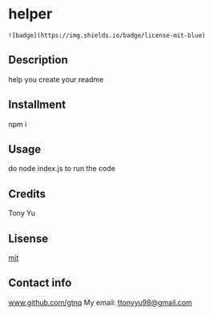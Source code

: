 
  # helper
  
  
    ![badge](https://img.shields.io/badge/license-mit-blue)

    

  ## Description

  help you create your readme

  ## Installment

  npm i

  ## Usage

  do node index.js to run the code

  ## Credits

  Tony Yu

  ## Lisense

  [mit](https://choosealicense.com/licenses/mit)

  ## Contact info
  
  www.github.com/gtnq
  My email: ttonyyu98@gmail.com

